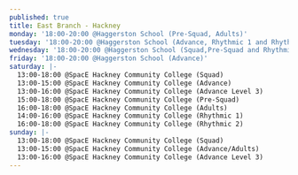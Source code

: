 ```yaml
---
published: true
title: East Branch - Hackney
monday: '18:00-20:00 @Haggerston School (Pre-Squad, Adults)'
tuesday: '18:00-20:00 @Haggerston School (Advance, Rhythmic 1 and Rhythmic 2)'
wednesday: '18:00-20:00 @Haggerston School (Squad,Pre-Squad and Rhythmic 1)'
friday: '18:00-20:00 @Haggerston School (Advance)'
saturday: |-
  13:00-18:00 @SpacE Hackney Community College (Squad)
  13:00-15:00 @SpacE Hackney Community College (Advance)
  13:00-16:00 @SpacE Hackney Community College (Advance Level 3)
  15:00-18:00 @SpacE Hackney Community College (Pre-Squad)
  16:00-18:00 @SpacE Hackney Community College (Adults)
  14:00-16:00 @SpacE Hackney Community College (Rhythmic 1)
  16:00-18:00 @SpacE Hackney Community College (Rhythmic 2)
sunday: |-
  13:00-18:00 @SpacE Hackney Community College (Squad)
  13:00-15:00 @SpacE Hackney Community College (Advance/Adults)
  13:00-16:00 @SpacE Hackney Community College (Advance Level 3)
---
```


